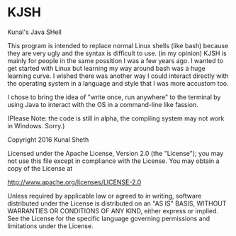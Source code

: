 # KJSH
Kunal's Java SHell

This program is intended to replace normal Linux shells (like bash) because they are very ugly and the syntax is difficult to use. (in my opinion)
KJSH is mainly for people in the same possition I was a few years ago.
I wanted to get started with Linux but learning my way around bash was a huge learning curve.
I wished there was another way I could interact directly with the operating system in a language and style that I was more accustom too.

I chose to bring the idea of "write once, run anywhere" to the terminal by using Java to interact with the OS in a command-line like fassion.

(Please Note: the code is still in alpha, the compiling system may not work in Windows. Sorry.)



Copyright 2016 Kunal Sheth

Licensed under the Apache License, Version 2.0 (the "License");
you may not use this file except in compliance with the License.
You may obtain a copy of the License at

http://www.apache.org/licenses/LICENSE-2.0

Unless required by applicable law or agreed to in writing, software
distributed under the License is distributed on an "AS IS" BASIS,
WITHOUT WARRANTIES OR CONDITIONS OF ANY KIND, either express or implied.
See the License for the specific language governing permissions and
limitations under the License.

